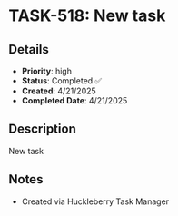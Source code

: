 # TASK-518: New task

## Details
- **Priority**: high
- **Status**: Completed ✅
- **Created**: 4/21/2025
- **Completed Date**: 4/21/2025

## Description
New task

## Notes
- Created via Huckleberry Task Manager
